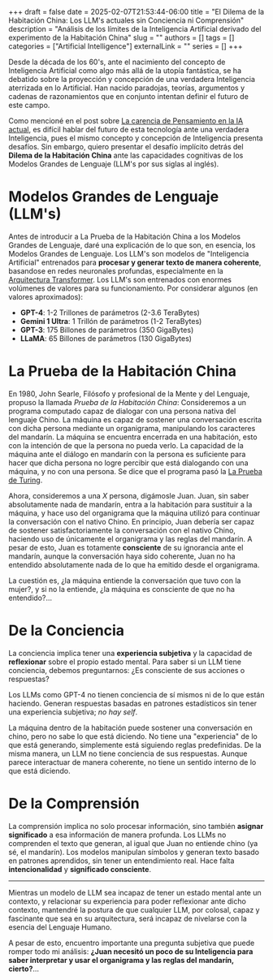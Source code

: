 +++ 
draft = false
date = 2025-02-07T21:53:44-06:00
title = "El Dilema de la Habitación China: Los LLM's actuales sin Conciencia ni Comprensión"
description = "Análisis de los límites de la Inteligencia Artificial derivado del experimento de la Habitación China"
slug = ""
authors = []
tags = []
categories = ["Artificial Intelligence"]
externalLink = ""
series = []
+++

Desde la década de los 60's, ante el nacimiento del concepto de Inteligencia Artificial como algo más allá de la utopía fantástica, se ha debatido sobre la proyección y concepción de una verdadera Inteligencia aterrizada en lo Artificial. Han nacido paradojas, teorías, argumentos y cadenas de razonamientos que en conjunto intentan definir el futuro de este campo. 

Como mencioné en el post sobre [La carencia de Pensamiento en la IA actual](../../posts/thinking-simulation), es difícil hablar del futuro de esta tecnología ante una verdadera Inteligencia, pues el mismo concepto y concepción de Inteligencia presenta desafíos. Sin embargo, quiero presentar el desafío implícito detrás del **Dilema de la Habitación China** ante las capacidades cognitivas de los Modelos Grandes de Lenguaje (LLM's por sus siglas al inglés).

# Modelos Grandes de Lenguaje (LLM's)
Antes de introducir a La Prueba de la Habitación China a los Modelos Grandes de Lenguaje, daré una explicación de lo que son, en esencia, los Modelos Grandes de Lenguaje.
Los LLM's son modelos de "Inteligencia Artificial" entrenados para **procesar y generar texto de manera coherente**, basandose en redes neuronales profundas, especialmente en la [Arquitectura Transformer](../../posts/transformer-architecture). Los LLM's son entrenados con enormes volúmenes de valores para su funcionamiento. Por considerar algunos (en valores aproximados):
- **GPT-4**: 1-2 Trillones de parámetros (2-3.6 TeraBytes)
- **Gemini 1 Ultra**: 1 Trillón de parámetros (1-2 TeraBytes)
- **GPT-3**: 175 Billones de parámetros (350 GigaBytes)
- **LLaMA**: 65 Billones de parámetros (130 GigaBytes)

# La Prueba de la Habitación China
En 1980, John Searle, Filósofo y profesional de la Mente y del Lenguaje, propuso la llamada _Prueba de la Habitación China_: Consideremos a un programa computado capaz de dialogar con una persona nativa del lenguaje Chino. La máquina es capaz de sostener una conversación escrita con dicha persona mediante un organigrama, manipulando los caracteres del mandarín. La máquina se encuentra encerrada en una habitación, esto con la intención de que la persona no pueda verlo. La capacidad de la máquina ante el diálogo en mandarín con la persona es suficiente para hacer que dicha persona no logre percibir que está dialogando con una máquina, y no con una persona. Se dice que el programa pasó la [La Prueba de Turing](../../posts/turing-test).

Ahora, consideremos a una _X_ persona, digámosle Juan. Juan, sin saber absolutamente nada de mandarín, entra a la habitación para sustituir a la máquina, y hace uso del organigrama que la máquina utilizó para continuar la conversación con el nativo Chino. En principio, Juan debería ser capaz de sostener satisfactoriamente la conversación con el nativo Chino, haciendo uso de únicamente el organigrama y las reglas del mandarín. A pesar de esto, Juan es totamente **consciente** de su ignorancia ante el mandarín, aunque la conversación haya sido coherente, Juan no ha entendido absolutamente nada de lo que ha emitido desde el organigrama. 

La cuestión es, ¿la máquina entiende la conversación que tuvo con la mujer?, y si no la entiende, ¿la máquina es consciente de que no ha entendido?...

# De la Conciencia
La conciencia implica tener una **experiencia subjetiva** y la capacidad de **reflexionar** sobre el propio estado mental. Para saber si un LLM tiene conciencia, debemos preguntarnos: ¿Es consciente de sus acciones o respuestas?

Los LLMs como GPT-4 no tienen conciencia de sí mismos ni de lo que están haciendo. Generan respuestas basadas en patrones estadísticos sin tener una experiencia subjetiva; _no hay self_.

La máquina dentro de la habitación puede sostener una conversación en chino, pero no sabe lo que está diciendo. No tiene una "experiencia" de lo que está generando, simplemente está siguiendo reglas predefinidas. De la misma manera, un LLM no tiene conciencia de sus respuestas. Aunque parece interactuar de manera coherente, no tiene un sentido interno de lo que está diciendo.

# De la Comprensión
La comprensión implica no solo procesar información, sino también **asignar significado** a esa información de manera profunda.
Los LLMs no comprenden el texto que generan, al igual que Juan no entiende chino (ya sé, el mandarín). Los modelos manipulan símbolos y generan texto basado en patrones aprendidos, sin tener un entendimiento real. Hace falta **intencionalidad** y **significado consciente**. 

-------

Mientras un modelo de LLM sea incapaz de tener un estado mental ante un contexto, y relacionar su experiencia para poder reflexionar ante dicho contexto, mantendré la postura de que cualquier LLM, por colosal, capaz y fascinante que sea en su arquitectura, será incapaz de nivelarse con la esencia del Lenguaje Humano. 

A pesar de esto, encuentro importante una pregunta subjetiva que puede romper todo mi análisis: **¿Juan necesitó un poco de su Inteligencia para saber interpretar y usar el organigrama y las reglas del mandarín, cierto?**...
